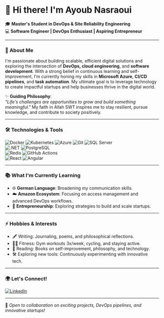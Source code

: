 # 👋 Hi there! I'm Ayoub Nasraoui
🎓 **Master's Student in DevOps & Site Reliability Engineering**  
💻 **Software Engineer | DevOps Enthusiast | Aspiring Entrepreneur**  

---

### 🚀 **About Me**

I'm passionate about building scalable, efficient digital solutions and exploring the intersection of **DevOps, cloud engineering**, and **software development**. With a strong belief in continuous learning and self-improvement, I'm currently honing my skills in **Microsoft Azure**, **CI/CD pipelines**, and **task automation**. My ultimate goal is to leverage technology to create impactful startups and help businesses thrive in the digital world.  

✨ **Guiding Philosophy**:  
_"Life's challenges are opportunities to grow and build something meaningful."_ My faith in Allah SWT inspires me to stay resilient, pursue knowledge, and contribute to society positively.

---

### 🛠️ **Technologies & Tools**  

![Docker](https://img.shields.io/badge/-Docker-2496ED?logo=docker&logoColor=white)
![Kubernetes](https://img.shields.io/badge/-Kubernetes-326CE5?logo=kubernetes&logoColor=white)
![Azure](https://img.shields.io/badge/-Azure-0078D4?logo=microsoft-azure&logoColor=white)
![Git](https://img.shields.io/badge/-Git-F05032?logo=git&logoColor=white)
![SQL Server](https://img.shields.io/badge/-SQL%20Server-CC2927?logo=microsoft-sql-server&logoColor=white)  
![.NET](https://img.shields.io/badge/-DotNET-512BD4?logo=.net&logoColor=white)
![PostgreSQL](https://img.shields.io/badge/-PostgreSQL-336791?logo=postgresql&logoColor=white)  
![Redis](https://img.shields.io/badge/-Redis-DC382D?logo=redis&logoColor=white)
![GitHub Actions](https://img.shields.io/badge/-GitHub%20Actions-2088FF?logo=github-actions&logoColor=white)  
![React](https://img.shields.io/badge/-React-61DAFB?logo=react&logoColor=white)
![Angular](https://img.shields.io/badge/-Angular-DD0031?logo=angular&logoColor=white)

---

### 📚 **What I'm Currently Learning**  

- 🌐 **German Language**: Broadening my communication skills.  
- ☁️ **Amazon Ecosystem**: Focusing on access management and advanced DevOps workflows.  
- 📖 **Entrepreneurship**: Exploring strategies to build and scale startups.

---

### ⚡ **Hobbies & Interests**

- 🖋️ Writing: Journaling, poems, and philosophical reflections.  
- 🏋️‍♂️ Fitness: Gym workouts 3x/week, cycling, and staying active.  
- 📖 Reading: Books on self-improvement, philosophy, and technology.  
- 🛠️ Exploring new tools: Continuously experimenting with innovative tech.  

---

### 🌍 **Let's Connect!**

[![LinkedIn](https://img.shields.io/badge/-LinkedIn-0077B5?logo=linkedin&logoColor=white)](https://linkedin.com/in/yourusername)    

---

🤝 _Open to collaboration on exciting projects, DevOps pipelines, and innovative startups!_
